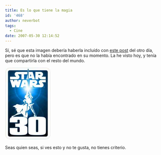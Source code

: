 ```yaml
---
title: Es lo que tiene la magia
id: '468'
author: neverbot
tags:
  - Cine
date: 2007-05-30 12:14:52
---
```


Sí, sé que esta imagen debería haberla incluído con [este post](https://neverbot.com/mundo-real%e2%84%a2/este-viernes-dia-de-celebracion/) del otro día, pero es que no la había encontrado en su momento. La he visto hoy, y tenía que compartirla con el resto del mundo.

![Star Wars - 30 Aniversario](./es-lo-que-tiene-la-magia/starwars30th.jpg "Star Wars - 30 Aniversario")

Seas quien seas, si ves esto y no te gusta, no tienes criterio.